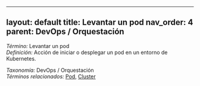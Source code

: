 
---
layout: default
title: Levantar un pod
nav_order: 4
parent: DevOps / Orquestación
---

*Término:* Levantar un pod  
*Definición:* Acción de iniciar o desplegar un pod en un entorno de Kubernetes.

*Taxonomía:* DevOps / Orquestación  
*Términos relacionados:* [Pod](https://maleniski.github.io/diccionario-angl-tec-mx/docs/alfabeticamente/P/pod/), [Cluster](https://maleniski.github.io/diccionario-angl-tec-mx/docs/alfabeticamente/C/cluster/)
